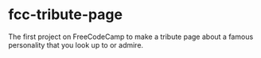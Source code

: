 # fcc-tribute-page
The first project on FreeCodeCamp to make a tribute page about a famous personality that you look up to or admire.
